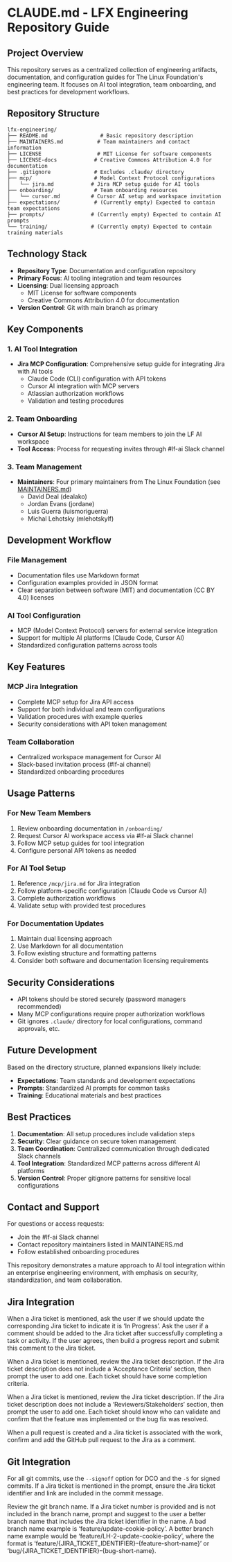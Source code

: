 # CLAUDE.md - LFX Engineering Repository Guide

## Project Overview

This repository serves as a centralized collection of engineering artifacts,
documentation, and configuration guides for The Linux Foundation's engineering
team. It focuses on AI tool integration, team onboarding, and best practices for
development workflows.

## Repository Structure

```code
lfx-engineering/
├── README.md                 # Basic repository description
├── MAINTAINERS.md           # Team maintainers and contact information
├── LICENSE                  # MIT License for software components
├── LICENSE-docs            # Creative Commons Attribution 4.0 for documentation
├── .gitignore              # Excludes .claude/ directory
├── mcp/                    # Model Context Protocol configurations
│   └── jira.md            # Jira MCP setup guide for AI tools
├── onboarding/             # Team onboarding resources
│   └── cursor.md          # Cursor AI setup and workspace invitation
├── expectations/           # (Currently empty) Expected to contain team expectations
├── prompts/               # (Currently empty) Expected to contain AI prompts
└── training/              # (Currently empty) Expected to contain training materials
```

## Technology Stack

- **Repository Type**: Documentation and configuration repository
- **Primary Focus**: AI tooling integration and team resources
- **Licensing**: Dual licensing approach
  - MIT License for software components
  - Creative Commons Attribution 4.0 for documentation
- **Version Control**: Git with main branch as primary

## Key Components

### 1. AI Tool Integration

- **Jira MCP Configuration**: Comprehensive setup guide for integrating Jira with AI tools
  - Claude Code (CLI) configuration with API tokens
  - Cursor AI integration with MCP servers
  - Atlassian authorization workflows
  - Validation and testing procedures

### 2. Team Onboarding

- **Cursor AI Setup**: Instructions for team members to join the LF AI workspace
- **Tool Access**: Process for requesting invites through #lf-ai Slack channel

### 3. Team Management

- **Maintainers**: Four primary maintainers from The Linux Foundation (see [MAINTAINERS.md](MAINTAINERS.md))
  - David Deal (dealako)
  - Jordan Evans (jordane)
  - Luis Guerra (luismoriguerra)
  - Michal Lehotsky (mlehotskylf)

## Development Workflow

### File Management

- Documentation files use Markdown format
- Configuration examples provided in JSON format
- Clear separation between software (MIT) and documentation (CC BY 4.0) licenses

### AI Tool Configuration

- MCP (Model Context Protocol) servers for external service integration
- Support for multiple AI platforms (Claude Code, Cursor AI)
- Standardized configuration patterns across tools

## Key Features

### MCP Jira Integration

- Complete MCP setup for Jira API access
- Support for both individual and team configurations
- Validation procedures with example queries
- Security considerations with API token management

### Team Collaboration

- Centralized workspace management for Cursor AI
- Slack-based invitation process (#lf-ai channel)
- Standardized onboarding procedures

## Usage Patterns

### For New Team Members

1. Review onboarding documentation in `/onboarding/`
2. Request Cursor AI workspace access via #lf-ai Slack channel
3. Follow MCP setup guides for tool integration
4. Configure personal API tokens as needed

### For AI Tool Setup

1. Reference `/mcp/jira.md` for Jira integration
2. Follow platform-specific configuration (Claude Code vs Cursor AI)
3. Complete authorization workflows
4. Validate setup with provided test procedures

### For Documentation Updates

1. Maintain dual licensing approach
2. Use Markdown for all documentation
3. Follow existing structure and formatting patterns
4. Consider both software and documentation licensing requirements

## Security Considerations

- API tokens should be stored securely (password managers recommended)
- Many MCP configurations require proper authorization workflows
- Git ignores `.claude/` directory for local configurations, command approvals, etc.

## Future Development

Based on the directory structure, planned expansions likely include:

- **Expectations**: Team standards and development expectations
- **Prompts**: Standardized AI prompts for common tasks
- **Training**: Educational materials and best practices

## Best Practices

1. **Documentation**: All setup procedures include validation steps
2. **Security**: Clear guidance on secure token management
3. **Team Coordination**: Centralized communication through dedicated Slack channels
4. **Tool Integration**: Standardized MCP patterns across different AI platforms
5. **Version Control**: Proper gitignore patterns for sensitive local configurations

## Contact and Support

For questions or access requests:

- Join the #lf-ai Slack channel
- Contact repository maintainers listed in MAINTAINERS.md
- Follow established onboarding procedures

This repository demonstrates a mature approach to AI tool integration within an
enterprise engineering environment, with emphasis on security, standardization,
and team collaboration.

## Jira Integration

When a Jira ticket is mentioned, ask the user if we should update the
corresponding Jira ticket to indicate it is ‘In Progress’. Ask the user if a
comment should be added to the Jira ticket after successfully completing a task
or activity. If the user agrees, then build a progress report and submit this
comment to the Jira ticket.

When a Jira ticket is mentioned, review the Jira ticket description. If the Jira
ticket description does not include a ‘Acceptance Criteria’ section, then prompt
the user to add one. Each ticket should have some completion criteria.

When a Jira ticket is mentioned, review the Jira ticket description. If the Jira
ticket description does not include a ‘Reviewers/Stakeholders’ section, then
prompt the user to add one. Each ticket should know who can validate and confirm
that the feature was implemented or the bug fix was resolved.

When a pull request is created and a Jira ticket is associated with the work,
confirm and add the GitHub pull request to the Jira as a comment.

## Git Integration

For all git commits, use the `--signoff` option for DCO and the `-S` for signed
commits. If a Jira ticket is mentioned in the prompt, ensure the Jira ticket
identifier and link are included in the commit message.

Review the git branch name. If a Jira ticket number is provided and is not
included in the branch name, prompt and suggest to the user a better branch name
that includes the Jira ticket identifier in the name. A bad branch name example
is ‘feature/update-cookie-policy’. A better branch name example would be
‘feature/LH-2-update-cookie-policy’, where the format is
‘feature/{JIRA_TICKET_IDENTIFIER}-{feature-short-name}’ or
‘bug/{JIRA_TICKET_IDENTIFIER}-{bug-short-name}.
